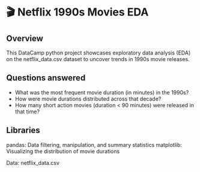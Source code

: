 # 🎬 Netflix 1990s Movies EDA

## Overview
This DataCamp python project showcases exploratory data analysis (EDA) on the netflix_data.csv dataset to uncover trends in 1990s movie releases.

## Questions answered
- What was the most frequent movie duration (in minutes) in the 1990s?
- How were movie durations distributed across that decade?
- How many short action movies (duration < 90 minutes) were released in that time?


## Libraries
pandas: Data filtering, manipulation, and summary statistics
matplotlib: Visualizing the distribution of movie durations

Data: netflix_data.csv